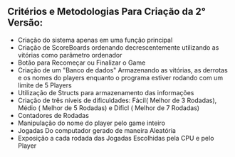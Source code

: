 




## Critérios e Metodologias Para Criação da 2° Versão:

- Criação do sistema apenas em uma função principal
- Criação de ScoreBoards ordenando decrescentemente utilizando as vitórias como parâmetro ordenador
- Botão para Recomeçar ou Finalizar o Game
- Criação de um "Banco de dados" Armazenando as vitórias, as derrotas e os nomes do players enquanto o programa estiver rodando com um limite de 5 Players
- Utilização de Structs para armazenamento das informações
- Criação de três níveis de dificuldades: Fácil( Melhor de 3 Rodadas), Médio ( Melhor de 5 Rodadas) e Díficl ( Melhor de 7 Rodadas)
- Contadores de Rodadas
- Manipulação do nome do player pelo game inteiro
- Jogadas Do computador gerado de maneira Aleatória
- Exposição a cada rodada das Jogadas Escolhidas pela CPU e pelo Player

